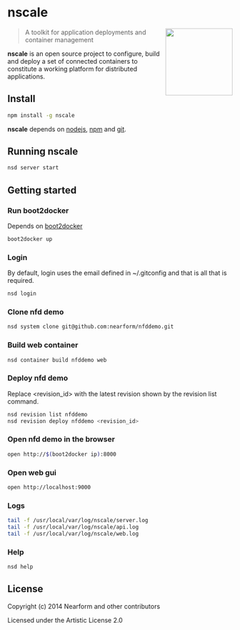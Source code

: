 
# nscale

<img align="right" width="150" src="https://raw.githubusercontent.com/nearform/nscale/master/docs/images/logo.png">

> A toolkit for application deployments and container management

__nscale__ is an open source project to configure, build and deploy a set of connected containers to constitute a working platform for distributed applications.

## Install

```sh
npm install -g nscale
```

__nscale__ depends on [nodejs](http://nodejs.org/), [npm](http://npmjs.org/) and [git](http://git-scm.com/).

## Running nscale

```sh
nsd server start
```

## Getting started

### Run boot2docker

Depends on [boot2docker](https://github.com/boot2docker/boot2docker)

```sh
boot2docker up
```

### Login

By default, login uses the email defined in ~/.gitconfig and that is all that is required.

```sh
nsd login
```

### Clone nfd demo

```sh
nsd system clone git@github.com:nearform/nfddemo.git
```

### Build web container

```sh
nsd container build nfddemo web
```

### Deploy nfd demo

Replace \<revision_id\> with the latest revision shown by the revision list command.

```sh
nsd revision list nfddemo
nsd revision deploy nfddemo <revision_id>
```

### Open nfd demo in the browser

```sh
open http://$(boot2docker ip):8000
```

### Open web gui

```sh
open http://localhost:9000
```

### Logs

```sh
tail -f /usr/local/var/log/nscale/server.log
tail -f /usr/local/var/log/nscale/api.log
tail -f /usr/local/var/log/nscale/web.log
```

### Help

```sh
nsd help
```

## License

Copyright (c) 2014 Nearform and other contributors

Licensed under the Artistic License 2.0
